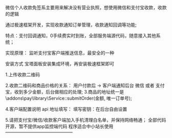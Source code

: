 微信个人收款免签系主要用来解决没有营业执照，想使用微信和支付宝收款，收款的逻辑

通过极速框架开发，实现收款通知订单管理，收款通知回调等功能;

特点：支付回调通知，0手续费实时到账，全部服务端源代码，随意接入其他系统；

实现原理： 监听支付宝客户端推送信息，最安全的一种

安装方式
宝塔面板安装集成环境，再安装极速框架即可

1.上传收款二维码

2.收款二维码和商品价格的关系：
用户付款后 -> 客户端通知后台 微信 或者 支付宝，收到多少金额，后台做相应的处理;
3.商品的地址统一是
\addons\pay\library\Service::submitOrder(金额, 唯一订单号);

4.客户端配置说明
api 地址填写：
填写密钥：在后台自由设置

5.请把支付宝/微信/收款客户端加入手机清理白名单，并保持网络畅通；
全部代码开源，暂不提供app监控端代码
程序适合中小站长使用
———————————————
